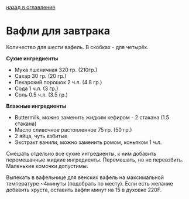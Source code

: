 [назад в оглавление](../content.md)
# Вафли для завтрака

Количество для шести вафель. В скобках - для четырёх.

**Сухие ингредиенты**
- Мука пшеничная 320 гр. (210гр.)
- Сахар 30 гр. (20 гр.)
- Пекарский порошок 2 ч.л. (4.8 гр.)
- Сода 1 ч.л. (3 гр.)
- Соль 0.5 ч.л. (3.5 гр.)

**Влажные ингредиенты**
- Buttermilk, можно заменить жидким кефиром - 2 стакана (1.5 стакана)
- Масло сливочное растопленное 75 гр. (50 гр.)
- 2 яйца, чуть взбитые
- Экстракт ванили, можно заменить ромом, коньяком 1 ч.л.


Смешать отдельно все сухие ингредиенты, к ним добавить перемешанные жидкие ингредиенты.
Перемешать, но не перевзбить. Маленькие комочки допустимы.

Выпекать в вафельнице для венских вафель на максимальной температуре ~4минуты (подобрать по месту). 
Если есть желание добавить хруста, оставить вафли минут на 15 в духовке 220F.
